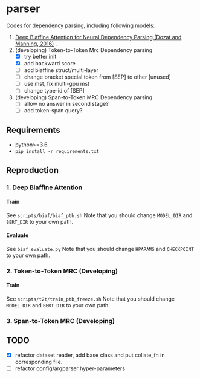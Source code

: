 # parser
Codes for dependency parsing, including following models:
1. [Deep Biaffine Attention for Neural Dependency Parsing (Dozat and Manning, 2016)](https://arxiv.org/abs/1611.01734) .
1. (developing) Token-to-Token Mrc Dependency parsing
    -[x] try better init
    -[x] add backward score
    -[ ] add biaffine struct/multi-layer
    -[ ] change bracket special token from [SEP] to other [unused]
    -[ ] use mst, fix multi-gpu mst
    -[ ] change type-id of [SEP]

1. (developing) Span-to-Token MRC Dependency parsing
    -[ ] allow no answer in second stage?
    -[ ] add token-span query?

## Requirements
* python>=3.6
* `pip install -r requirements.txt`

## Reproduction
### 1. Deep Biaffine Attention
#### Train
See `scripts/biaf/biaf_ptb.sh`
Note that you should change `MODEL_DIR` and `BERT_DIR` to your own path.
#### Evaluate
See `biaf_evaluate.py`
Note that you should change `HPARAMS` and `CHECKPOINT` to your own path.

### 2. Token-to-Token MRC (Developing)
#### Train
See `scripts/t2t/train_ptb_freeze.sh`
Note that you should change `MODEL_DIR` and `BERT_DIR` to your own path.

### 3. Span-to-Token MRC (Developing)


## TODO
-[x] refactor dataset reader, add base class and put collate_fn in corresponding file.
-[ ] refactor config/argparser hyper-parameters 
